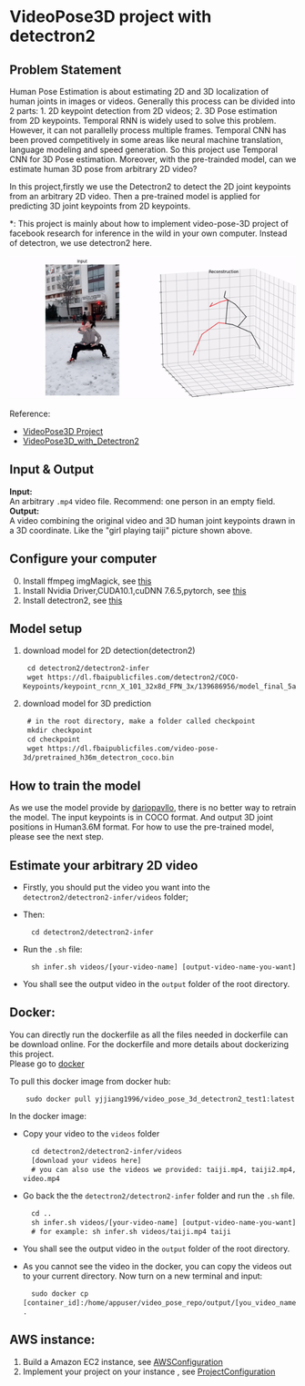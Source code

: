 # VideoPose3D project with detectron2

## Problem Statement
Human Pose Estimation is about estimating 2D and 3D localization of human joints in images or videos.
Generally this process can be divided into 2 parts: 1. 2D keypoint detection from 2D 
videos; 2. 3D Pose estimation from 2D keypoints. Temporal RNN is widely used to solve this problem.
 However, it can not parallelly process multiple frames. Temporal CNN has been proved competitively in some areas 
 like neural machine translation, language modeling and speed generation. So this project use Temporal CNN for 3D Pose estimation. 
 Moreover, with the pre-trainded model, can we estimate human 3D pose from arbitrary 2D video?

In this project,firstly we use the Detectron2 to detect the 2D joint keypoints from an arbitrary 2D video. Then a pre-trained 
model is applied for predicting 3D joint keypoints from 2D keypoints.

*: This project is mainly about how to implement video-pose-3D project of facebook research 
for inference in the wild in your own computer. Instead of detectron, we use detectron2 here.

![Alt Text](https://github.com/DarrenJiang13/VideoPose3DwithDetectron2/blob/master/images/example.gif)

Reference: 
- [VideoPose3D Project](https://github.com/facebookresearch/VideoPose3D)
- [VideoPose3D_with_Detectron2](https://github.com/darkAlert/VideoPose3d_with_Detectron2)

## Input & Output
**Input:**   
An arbitrary `.mp4` video file. Recommend: one person in an empty field.  
**Output:**  
A video combining the original video and 3D human joint keypoints drawn in a 3D coordinate. Like the "girl playing taiji" picture shown above.

## Configure your computer
0. Install ffmpeg imgMagick, see [this](https://github.com/DarrenJiang13/VideoPose3DwithDetectron2/blob/master/documents/VideoProcessConfiguration.md)
1. Install Nvidia Driver,CUDA10.1,cuDNN 7.6.5,pytorch, see [this](https://github.com/DarrenJiang13/VideoPose3DwithDetectron2/blob/master/documents/GPUConfiguration.md)
2. Install detectron2, see [this](https://github.com/DarrenJiang13/VideoPose3DwithDetectron2/blob/master/documents/Detectron2Installation.md)

## Model setup
1. download model for 2D detection(detectron2)

        cd detectron2/detectron2-infer
        wget https://dl.fbaipublicfiles.com/detectron2/COCO-Keypoints/keypoint_rcnn_X_101_32x8d_FPN_3x/139686956/model_final_5ad38f.pkl
        
2. download model for 3D prediction
        
        # in the root directory, make a folder called checkpoint 
        mkdir checkpoint
        cd checkpoint
        wget https://dl.fbaipublicfiles.com/video-pose-3d/pretrained_h36m_detectron_coco.bin

## How to train the model
As we use the model provide by [dariopavllo](https://github.com/facebookresearch/VideoPose3D/blob/master/INFERENCE.md),
there is no better way to retrain the model. The input keypoints is in COCO format. And output 3D joint positions in Human3.6M format.
For how to use the pre-trained model, please see the next step. 

## Estimate your arbitrary 2D video
- Firstly, you should put the video you want into the `detectron2/detectron2-infer/videos` folder;
- Then:

        cd detectron2/detectron2-infer
- Run the `.sh` file:
        
        sh infer.sh videos/[your-video-name] [output-video-name-you-want]
- You shall see the output video in the `output` folder of the root directory.

## Docker:
You can directly run the dockerfile as all the files needed in dockerfile can be download online.
For the dockerfile and more details about dockerizing this project.  
Please go to [docker](https://github.com/DarrenJiang13/VideoPose3DwithDetectron2/blob/master/docker)

To pull this docker image from docker hub:

        sudo docker pull yjjiang1996/video_pose_3d_detectron2_test1:latest

In the docker image:
- Copy your video to the `videos` folder
    
        cd detectron2/detectron2-infer/videos
        [download your videos here]
        # you can also use the videos we provided: taiji.mp4, taiji2.mp4, video.mp4
- Go back the the `detectron2/detectron2-infer` folder and run the `.sh` file.

        cd ..
        sh infer.sh videos/[your-video-name] [output-video-name-you-want]
        # for example: sh infer.sh videos/taiji.mp4 taiji
        
- You shall see the output video in the `output` folder of the root directory.
- As you cannot see the video in the docker, you can copy the videos out to your current directory.
 Now turn on a new terminal and input:
        
        sudo docker cp [container_id]:/home/appuser/video_pose_repo/output/[you_video_name].mp4 .
   
## AWS instance:
1. Build a Amazon EC2 instance, see [AWSConfiguration](https://github.com/DarrenJiang13/VideoPose3DwithDetectron2/blob/master/AWS/AWSConfiguration.md)
2. Implement your project on your instance , see [ProjectConfiguration](https://github.com/DarrenJiang13/VideoPose3DwithDetectron2/blob/master/AWS/ProjectConfiguration.md)
